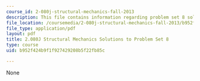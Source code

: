 ```yaml
---
course_id: 2-080j-structural-mechanics-fall-2013
description: This file contains information regarding problem set 8 solution.
file_location: /coursemedia/2-080j-structural-mechanics-fall-2013/b952f424b9f1f927429208b5f22fb85c_MIT2_080JF13_ProbSet_8_Sol.pdf
file_type: application/pdf
layout: pdf
title: 2.080J Structural Mechanics Solutions to Problem Set 8
type: course
uid: b952f424b9f1f927429208b5f22fb85c

---
```

None